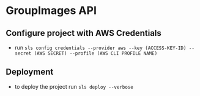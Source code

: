 # GroupImages API


## Configure project with AWS Credentials

- run `sls config credentials --provider aws --key (ACCESS-KEY-ID) --secret (AWS SECRET) --profile (AWS CLI PROFILE NAME)`

## Deployment

- to deploy the project run `sls deploy --verbose`